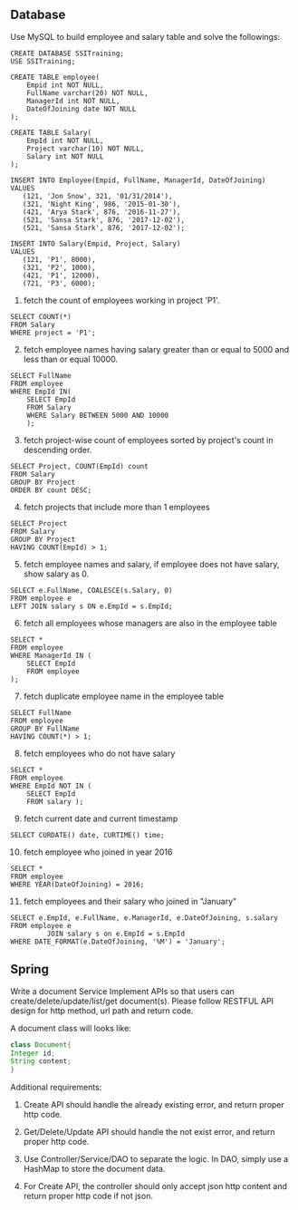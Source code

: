 ## Database

Use MySQL to build employee and salary table and solve the followings:

```mysql
CREATE DATABASE SSITraining;
USE SSITraining;

CREATE TABLE employee(
    Empid int NOT NULL,
    FullName varchar(20) NOT NULL,
    ManagerId int NOT NULL,
    DateOfJoining date NOT NULL
);

CREATE TABLE Salary(
    EmpId int NOT NULL,
    Project varchar(10) NOT NULL,
    Salary int NOT NULL
);

INSERT INTO Employee(Empid, FullName, ManagerId, DateOfJoining)
VALUES
   (121, 'Jon Snow', 321, '01/31/2014'),
   (321, 'Night King', 986, '2015-01-30'),
   (421, 'Arya Stark', 876, '2016-11-27'),
   (521, 'Sansa Stark', 876, '2017-12-02'),
   (521, 'Sansa Stark', 876, '2017-12-02');

INSERT INTO Salary(Empid, Project, Salary)
VALUES
   (121, 'P1', 8000),
   (321, 'P2', 1000),
   (421, 'P1', 12000),
   (721, 'P3', 6000);
```

1. fetch the count of employees working in project 'P1'.
```mysql
SELECT COUNT(*)
FROM Salary
WHERE project = 'P1';
```
2. fetch employee names having salary greater than or equal to 5000 and less than or equal 10000.
```mysql
SELECT FullName
FROM employee
WHERE EmpId IN(
    SELECT EmpId
    FROM Salary
    WHERE Salary BETWEEN 5000 AND 10000
    );
```
3. fetch project-wise count of employees sorted by project's count in descending order.
```mysql
SELECT Project, COUNT(EmpId) count
FROM Salary
GROUP BY Project
ORDER BY count DESC;
```
4. fetch projects that include more than 1 employees
```mysql
SELECT Project
FROM Salary
GROUP BY Project
HAVING COUNT(EmpId) > 1;
```
5. fetch employee names and salary, if employee does not have salary, show salary as 0.
```mysql
SELECT e.FullName, COALESCE(s.Salary, 0)
FROM employee e
LEFT JOIN salary s ON e.EmpId = s.EmpId;
```
6. fetch all employees whose managers are also in the employee table
```mysql
SELECT *
FROM employee
WHERE ManagerId IN (
    SELECT EmpId
    FROM employee
);
```
7. fetch duplicate employee name in the employee table
```mysql
SELECT FullName 
FROM employee 
GROUP BY FullName
HAVING COUNT(*) > 1;
```
8. fetch employees who do not have salary
```mysql
SELECT *
FROM employee
WHERE EmpId NOT IN (
    SELECT EmpId
    FROM salary );
```
9. fetch current date and current timestamp
```mysql
SELECT CURDATE() date, CURTIME() time;
```
10. fetch employee who joined in year 2016
```mysql
SELECT *
FROM employee
WHERE YEAR(DateOfJoining) = 2016;
```
11. fetch employees and their salary who joined in "January"
```mysql
SELECT e.EmpId, e.FullName, e.ManagerId, e.DateOfJoining, s.salary
FROM employee e
         JOIN salary s on e.EmpId = s.EmpId
WHERE DATE_FORMAT(e.DateOfJoining, '%M') = 'January';
```

## Spring

Write a document Service
Implement APIs so that users can create/delete/update/list/get document(s). Please follow RESTFUL API design for http method, url path and return code.

A document class will looks like:
```java
class Document{
Integer id;
String content;
}
```


Additional requirements:

1. Create API should handle the already existing error, and return proper http code.

2. Get/Delete/Update API should handle the not exist error, and return proper http code.

3. Use Controller/Service/DAO to separate the logic. In DAO, simply use a HashMap to store the document data.

4. For Create API, the controller should only accept json http content and return proper http code if not json.

